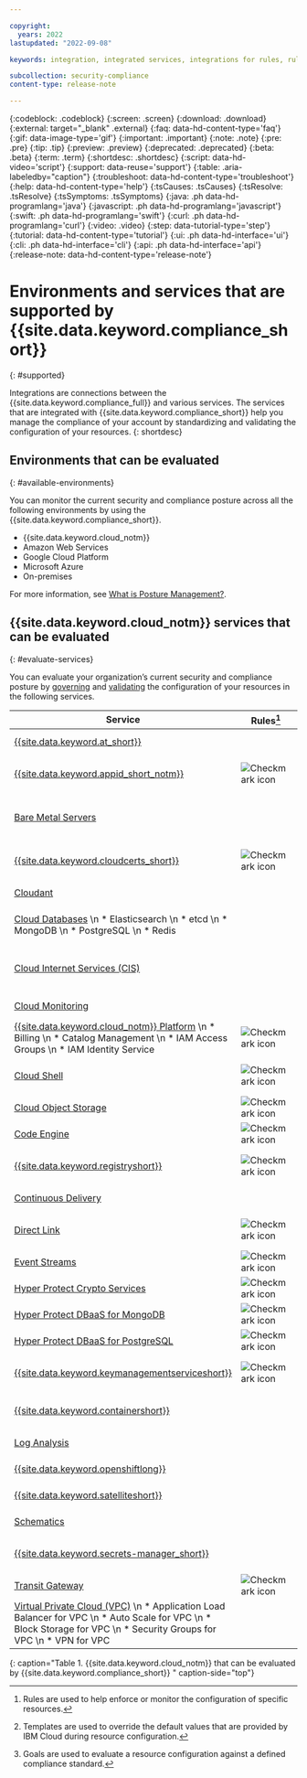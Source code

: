 ```yaml
---

copyright:
  years: 2022
lastupdated: "2022-09-08"

keywords: integration, integrated services, integrations for rules, rules and goals, cloud services, Business Partners

subcollection: security-compliance
content-type: release-note

---
```


{:codeblock: .codeblock}
{:screen: .screen}
{:download: .download}
{:external: target="_blank" .external}
{:faq: data-hd-content-type='faq'}
{:gif: data-image-type='gif'}
{:important: .important}
{:note: .note}
{:pre: .pre}
{:tip: .tip}
{:preview: .preview}
{:deprecated: .deprecated}
{:beta: .beta}
{:term: .term}
{:shortdesc: .shortdesc}
{:script: data-hd-video='script'}
{:support: data-reuse='support'}
{:table: .aria-labeledby="caption"}
{:troubleshoot: data-hd-content-type='troubleshoot'}
{:help: data-hd-content-type='help'}
{:tsCauses: .tsCauses}
{:tsResolve: .tsResolve}
{:tsSymptoms: .tsSymptoms}
{:java: .ph data-hd-programlang='java'}
{:javascript: .ph data-hd-programlang='javascript'}
{:swift: .ph data-hd-programlang='swift'}
{:curl: .ph data-hd-programlang='curl'}
{:video: .video}
{:step: data-tutorial-type='step'}
{:tutorial: data-hd-content-type='tutorial'}
{:ui: .ph data-hd-interface='ui'}
{:cli: .ph data-hd-interface='cli'}
{:api: .ph data-hd-interface='api'}
{:release-note: data-hd-content-type='release-note'}

# Environments and services that are supported by {{site.data.keyword.compliance_short}}
{: #supported}

Integrations are connections between the {{site.data.keyword.compliance_full}} and various services. The services that are integrated with {{site.data.keyword.compliance_short}} help you manage the compliance of your account by standardizing and validating the configuration of your resources.
{: shortdesc}


## Environments that can be evaluated
{: #available-environments}

You can monitor the current security and compliance posture across all the following environments by using the {{site.data.keyword.compliance_short}}. 
 
 - {{site.data.keyword.cloud_notm}}
 - Amazon Web Services
 - Google Cloud Platform
 - Microsoft Azure
 - On-premises

For more information, see [What is Posture Management?](/docs/security-compliance?topic=security-compliance-posture-management).



## {{site.data.keyword.cloud_notm}} services that can be evaluated
{: #evaluate-services}

You can evaluate your organization’s current security and compliance posture by [governing](/docs/security-compliance?topic=security-compliance-formatting-rules-templates) and [validating](/docs/security-compliance?topic=security-compliance-profiles#understand-profiles) the configuration of your resources in the following services.


| Service | Rules[^rule] | Template[^temp] | Goal[^goal] | Description |
| ------- | ------------ | ----------------| ------------| ----------- |
| [{{site.data.keyword.at_short}}](/docs/activity-tracker?topic=activity-tracker-getting-started#getting-started) |       |    | ![Checkmark icon](../../icons/checkmark-icon.svg) | Validate that {{site.data.keyword.at_short}} is tracking how your users and applications interact. |
| [{{site.data.keyword.appid_short_notm}}](/docs/appid?topic=appid-manage-security-compliance) | ![Checkmark icon](../../icons/checkmark-icon.svg) |    | ![Checkmark icon](../../icons/checkmark-icon.svg) | Monitor {{site.data.keyword.appid_short_notm}} for the configurations that you have defined for your applications. |
| [Bare Metal Servers](/docs/security-compliance?topic=security-compliance-ibm-control-library#tpm-bare-metal-txt-modules-goals) |      |     | ![Checkmark icon](../../icons/checkmark-icon.svg) | Evaluate the configuration of TPM/TXT modules, secure passwords, SSH keys, remote administration, workload protection, and hardware firewalls. |
| [{{site.data.keyword.cloudcerts_short}}](/docs/certificate-manager?topic=certificate-manager-manage-security-compliance) | ![Checkmark icon](../../icons/checkmark-icon.svg) |   | ![Checkmark icon](../../icons/checkmark-icon.svg) | Evaluate the configuration of private access and the number of days until expiration of a {{site.data.keyword.cloudcerts_short}} instance. |
| [Cloudant](/docs/Cloudant?topic=Cloudant-manage-security-compliance) |    |   | ![Checkmark icon](../../icons/checkmark-icon.svg) | Evaluate the configuration of your Cloudant instances. |
| [Cloud Databases](/docs/cloud-databases?topic=cloud-databases-manage-security-compliance) \n * Elasticsearch \n * etcd \n * MongoDB \n * PostgreSQL \n * Redis  |     |   | ![Checkmark icon](../../icons/checkmark-icon.svg) | Evaluate the configuration of the {{site.data.keyword.cloud_notm}} Databases in your account. |   
| [Cloud Internet Services (CIS)](/docs/cis?topic=cis-manage-security-compliance) |      |      | ![Checkmark icon](../../icons/checkmark-icon.svg) | Evaluate the configuration of inbound traffic, web application firewall, and DDoS protection in {{site.data.keyword.cloud_notm}} Internet Services (CIS). |
| [Cloud Monitoring](/docs/security-compliance?topic=security-compliance-ibm-security-library#cloud-object-storage-buckets-sec-monitoring-goals) |     |     | ![Checkmark icon](../../icons/checkmark-icon.svg) | Evaluate the configuration of Cloud Monitoring's connection to Cloud Object Storage buckets. |
| [{{site.data.keyword.cloud_notm}} Platform](/docs/overview?topic=overview-manage-security-compliance) \n * Billing \n * Catalog Management \n * IAM Access Groups \n * IAM Identity Service | ![Checkmark icon](../../icons/checkmark-icon.svg) |   | ![Checkmark icon](../../icons/checkmark-icon.svg) | Validate or enforce account settings or permission configurations. |
| [Cloud Shell](/docs/cloud-shell?topic=cloud-shell-manage-security-compliance) | ![Checkmark icon](../../icons/checkmark-icon.svg) |    |	![Checkmark icon](../../icons/checkmark-icon.svg) | Evaluate the configuration of Cloud Shell's location, file upload and download features, and web preview features. |
| [Cloud Object Storage](/docs/cloud-object-storage?topic=cloud-object-storage-manage-security-compliance) | ![Checkmark icon](../../icons/checkmark-icon.svg)| ![Checkmark icon](../../icons/checkmark-icon.svg) | ![Checkmark icon](../../icons/checkmark-icon.svg) | Evaluate the configuration of IBM Cloud Object Storage encryption.|
| [Code Engine](/docs/codeengine?topic=codeengine-manage-security-compliance) | ![Checkmark icon](../../icons/checkmark-icon.svg) |	![Checkmark icon](../../icons/checkmark-icon.svg) | ![Checkmark icon](../../icons/checkmark-icon.svg) | Evaluate the configuration of the location of the Code Engine project. | 
| [{{site.data.keyword.registryshort}}](/docs/Registry?topic=Registry-manage-security-compliance) | ![Checkmark icon](../../icons/checkmark-icon.svg) | ![Checkmark icon](../../icons/checkmark-icon.svg) | ![Checkmark icon](../../icons/checkmark-icon.svg) | Evaluate the configuration of {{site.data.keyword.registryshort}}'s credentials, access, and monitoring. |
| [Continuous Delivery](/docs/ContinuousDelivery?topic=ContinuousDelivery-cd-manage-security-compliance) |      |    | ![Checkmark icon](../../icons/checkmark-icon.svg) | Evaluate the configuration of Continuous Delivery's credentials and access. |
| [Direct Link](/docs/dl?topic=dl-manage-security-compliance) |  ![Checkmark icon](../../icons/checkmark-icon.svg) | ![Checkmark icon](../../icons/checkmark-icon.svg) | ![Checkmark icon](../../icons/checkmark-icon.svg) | Evaluate the configuration of {{site.data.keyword.cloud_notm}} Direct Link's connection requests and approvals. |
| [Event Streams](/docs/EventStreams?topic=EventStreams-manage-security-compliance)	| ![Checkmark icon](../../icons/checkmark-icon.svg) | ![Checkmark icon](../../icons/checkmark-icon.svg) | ![Checkmark icon](../../icons/checkmark-icon.svg) | Evaluate the configuration of Event Streams' access and encryption. |
| [Hyper Protect Crypto Services](/docs/hs-crypto?topic=hs-crypto-manage-security-compliance) | ![Checkmark icon](../../icons/checkmark-icon.svg) | ![Checkmark icon](../../icons/checkmark-icon.svg) | ![Checkmark icon](../../icons/checkmark-icon.svg) | Evaluate the configuration of Hyper Protect Crypto Services' encryption, access, and policies. |
| [Hyper Protect DBaaS for MongoDB](/docs/hyper-protect-dbaas-for-mongodb?topic=hyper-protect-dbaas-for-mongodb-manage-security-compliance) | ![Checkmark icon](../../icons/checkmark-icon.svg) |		 | ![Checkmark icon](../../icons/checkmark-icon.svg)| Evaluate the configuration of Hyper Protect DBaaS for MongoDB's access and encryption. |
| [Hyper Protect DBaaS for PostgreSQL](/docs/hyper-protect-dbaas-for-postgresql?topic=hyper-protect-dbaas-for-postgresql-manage-security-compliance) | ![Checkmark icon](../../icons/checkmark-icon.svg) |	| ![Checkmark icon](../../icons/checkmark-icon.svg)   | Evaluate the configuration of Hyper Protect DBaaS for PostgreSQL's access and encryption. |
| [{{site.data.keyword.keymanagementserviceshort}}](/docs/key-protect?topic=key-protect-manage-security-compliance) | ![Checkmark icon](../../icons/checkmark-icon.svg) | ![Checkmark icon](../../icons/checkmark-icon.svg) | ![Checkmark icon](../../icons/checkmark-icon.svg) | Evaluate the configuration of {{site.data.keyword.keymanagementserviceshort}}'s access, monitoring, and high availability. |
| [{{site.data.keyword.containershort}}](/docs/containers?topic=containers-security) |      |        | ![Checkmark icon](../../icons/checkmark-icon.svg) | Evaluate the configuration of {{site.data.keyword.containershort}} Service's policies. |
| [Log Analysis](/docs/log-analysis?topic=log-analysis-adoption#adoption_acc_settings) |       |      | ![Checkmark icon](../../icons/checkmark-icon.svg) | Evaluate the configuration of Log Analysis's HIPAA and EU supported policies. |
| [{{site.data.keyword.openshiftlong}}](/docs/openshift?topic=openshift-security) |    |    | ![Checkmark icon](../../icons/checkmark-icon.svg) | Evaluate the configuration of {{site.data.keyword.openshiftshort}}'s policies. |
| [{{site.data.keyword.satelliteshort}}](/docs/security-compliance?topic=security-compliance-ibm-control-library#openshift-sattelite-kubernetes-goals) |      |     | ![Checkmark icon](../../icons/checkmark-icon.svg) | Evaluate the configuration of {{site.data.keyword.satelliteshort}}'s policies.  |
| [Schematics](/docs/schematics?topic=schematics-access) |     |   | ![Checkmark icon](../../icons/checkmark-icon.svg) | Evaluate the configuration of Schematics's access, encryption, and monitoring. |
| [{{site.data.keyword.secrets-manager_short}}](/docs/secrets-manager?topic=secrets-manager-manage-security-compliance) |    |     | ![Checkmark icon](../../icons/checkmark-icon.svg) | Evaluate the configuration of {{site.data.keyword.secrets-manager_short}}'s secret rotation and IAM policies. |
| [Transit Gateway](/docs/transit-gateway?topic=transit-gateway-manage-security-compliance) | ![Checkmark icon](../../icons/checkmark-icon.svg) |      | ![Checkmark icon](../../icons/checkmark-icon.svg) | Evaluate the configuration of Transit Gateway's connection requests and approvals. |
| [Virtual Private Cloud (VPC)](/docs/vpc?topic=vpc-manage-security-compliance) \n * Application Load Balancer for VPC \n * Auto Scale for VPC \n * Block Storage for VPC \n * Security Groups for VPC \n * VPN for VPC |      |      | ![Checkmark icon](../../icons/checkmark-icon.svg)  | Evaluate the configuration of IBM Cloud Virtual Private Cloud's traffic. |
{: caption="Table 1. {{site.data.keyword.cloud_notm}} that can be evaluated by {{site.data.keyword.compliance_short}} " caption-side="top"}

[^rule]: Rules are used to help enforce or monitor the configuration of specific resources.
[^temp]: Templates are used to override the default values that are provided by IBM Cloud during resource configuration.
[^goal]: Goals are used to evaluate a resource configuration against a defined compliance standard.


